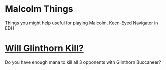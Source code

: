# Malcolm Things
Things you might help useful for playing Malcolm, Keen-Eyed Navigator in EDH

# [Will Glinthorn Kill?](will-glinthorn-kill/index.html)
Do you have enough mana to kill all 3 opponents with Glinthorn Buccaneer?
